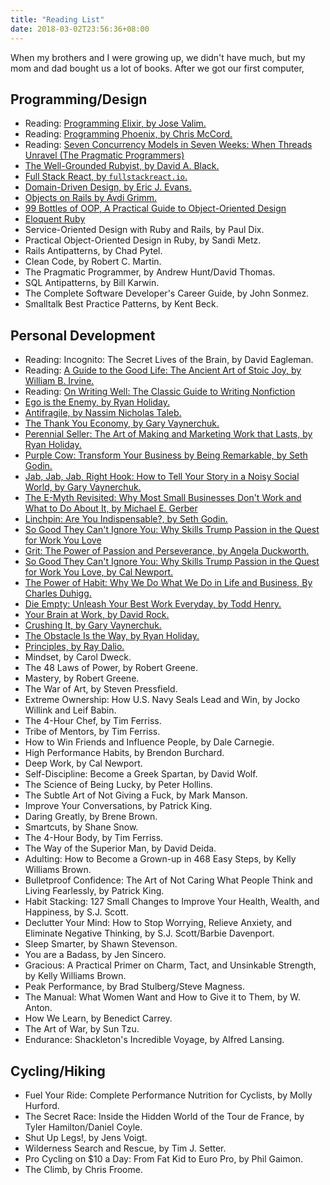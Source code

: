 ```yaml
---
title: "Reading List"
date: 2018-03-02T23:56:36+08:00
---
```


When my brothers and I were growing up, we didn't have much, but my mom and dad bought us a lot of books. After we got our first computer,

## Programming/Design

- Reading: [Programming Elixir, by Jose Valim.](https://www.amazon.com/Programming-Elixir-Functional-Concurrent-Pragmatic/dp/1937785580)
- Reading: [Programming Phoenix, by Chris McCord.](https://www.amazon.com/Programming-Phoenix-Productive-Reliable-Fast/dp/1680501453)
- Reading: [Seven Concurrency Models in Seven Weeks: When Threads Unravel (The Pragmatic Programmers)](https://www.amazon.com/Seven-Concurrency-Models-Weeks-Programmers/dp/1937785653/)
- [The Well-Grounded Rubyist, by David A. Black.](https://www.amazon.com/Well-Grounded-Rubyist-David-Black/dp/1617291692)
- [Full Stack React, by `fullstackreact.io`.](https://www.fullstackreact.com/)
- [Domain-Driven Design, by Eric J. Evans.](https://www.amazon.com/Domain-Driven-Design-Tackling-Complexity-Software/dp/0321125215)
- [Objects on Rails by Avdi Grimm.](http://objectsonrails.com/)
- [99 Bottles of OOP, A Practical Guide to Object-Oriented Design](https://www.sandimetz.com/99bottles/)
- [Eloquent Ruby](https://www.amazon.com/Eloquent-Ruby-Addison-Wesley-Professional/dp/0321584104)
- Service-Oriented Design with Ruby and Rails, by Paul Dix.
- Practical Object-Oriented Design in Ruby, by Sandi Metz.
- Rails Antipatterns, by Chad Pytel.
- Clean Code, by Robert C. Martin.
- The Pragmatic Programmer, by Andrew Hunt/David Thomas.
- SQL Antipatterns, by Bill Karwin.
- The Complete Software Developer's Career Guide, by John Sonmez.
- Smalltalk Best Practice Patterns, by Kent Beck.

## Personal Development

- Reading: Incognito: The Secret Lives of the Brain, by David Eagleman.
- Reading: [A Guide to the Good Life: The Ancient Art of Stoic Joy, by William B. Irvine.](https://www.amazon.com/Guide-Good-Life-Ancient-Stoic/dp/1522632735)
- Reading: [On Writing Well: The Classic Guide to Writing Nonfiction ](https://www.amazon.com/Writing-Well-Classic-Guide-Nonfiction/dp/0060891548)
- [Ego is the Enemy, by Ryan Holiday.](https://www.amazon.com/Ego-Enemy-Ryan-Holiday/dp/1591847818)
- [Antifragile, by Nassim Nicholas Taleb.](https://www.amazon.com/Antifragile-Things-That-Disorder-Incerto-ebook/dp/B0083DJWGO/)
- [The Thank You Economy, by Gary Vaynerchuk.](https://www.amazon.com/Thank-You-Economy-Gary-Vaynerchuk/dp/0061914185)
- [Perennial Seller: The Art of Making and Marketing Work that Lasts, by Ryan Holiday.](https://www.amazon.com/Perennial-Seller-Making-Marketing-Lasts-ebook/dp/B01N8SL7FH/)
- [Purple Cow: Transform Your Business by Being Remarkable, by Seth Godin.](https://www.amazon.com/Purple-Cow-Transform-Business-Remarkable/dp/159184021X/)
- [Jab, Jab, Jab, Right Hook: How to Tell Your Story in a Noisy Social World, by Gary Vaynerchuk.](https://www.amazon.com/Jab-Right-Hook-Story-Social/dp/006227306X)
- [The E-Myth Revisited: Why Most Small Businesses Don't Work and What to Do About It, by Michael E. Gerber](https://www.amazon.com/Myth-Revisited-Small-Businesses-About-ebook/dp/B000RO9VJK/)
- [Linchpin: Are You Indispensable?, by Seth Godin.](https://www.amazon.com/Linchpin-Are-Indispensable-Seth-Godin/dp/1591844096)
- [So Good They Can't Ignore You: Why Skills Trump Passion in the Quest for Work You Love](https://www.amazon.com/Good-They-Cant-Ignore-You-ebook/dp/B00FOVTOMA/)
- [Grit: The Power of Passion and Perseverance, by Angela Duckworth.](https://www.amazon.com/gp/product/1501111108/)
- [So Good They Can't Ignore You: Why Skills Trump Passion in the Quest for Work You Love, by Cal Newport.](https://www.amazon.com/Good-They-Cant-Ignore-You/dp/1455509124)
- [The Power of Habit: Why We Do What We Do in Life and Business, By Charles Duhigg.](https://www.amazon.com/Power-Habit-What-Life-Business-ebook/dp/B0055PGUYU)
- [Die Empty: Unleash Your Best Work Everyday, by Todd Henry.](https://www.amazon.com/Die-Empty-Unleash-Your-Every/dp/1591845890)
- [Your Brain at Work, by David Rock.](https://www.amazon.com/Your-Brain-Work-Strategies-Distraction/dp/0061771295)
- [Crushing It, by Gary Vaynerchuk.](https://www.amazon.com/Crushing-Great-Entrepreneurs-Business-Influence/dp/0062674676)
- [The Obstacle Is the Way, by Ryan Holiday.](https://www.amazon.com/Obstacle-Way-Timeless-Turning-Triumph/dp/1591846358)
- [Principles, by Ray Dalio.](https://www.amazon.com/Principles-Life-Work-Ray-Dalio/dp/1501124021)
- Mindset, by Carol Dweck.
- The 48 Laws of Power, by Robert Greene.
- Mastery, by Robert Greene.
- The War of Art, by Steven Pressfield.
- Extreme Ownership: How U.S. Navy Seals Lead and Win, by Jocko Willink and Leif Babin.
- The 4-Hour Chef, by Tim Ferriss.
- Tribe of Mentors, by Tim Ferriss.
- How to Win Friends and Influence People, by Dale Carnegie.
- High Performance Habits, by Brendon Burchard.
- Deep Work, by Cal Newport.
- Self-Discipline: Become a Greek Spartan, by David Wolf.
- The Science of Being Lucky, by Peter Hollins.
- The Subtle Art of Not Giving a Fuck, by Mark Manson.
- Improve Your Conversations, by Patrick King.
- Daring Greatly, by Brene Brown.
- Smartcuts, by Shane Snow.
- The 4-Hour Body, by Tim Ferriss.
- The Way of the Superior Man, by David Deida.
- Adulting: How to Become a Grown-up in 468 Easy Steps, by Kelly Williams Brown.
- Bulletproof Confidence: The Art of Not Caring What People Think and Living Fearlessly, by Patrick King.
- Habit Stacking: 127 Small Changes to Improve Your Health, Wealth, and Happiness, by S.J. Scott.
- Declutter Your Mind: How to Stop Worrying, Relieve Anxiety, and Eliminate Negative Thinking, by S.J. Scott/Barbie Davenport.
- Sleep Smarter, by Shawn Stevenson.
- You are a Badass, by Jen Sincero.
- Gracious: A Practical Primer on Charm, Tact, and Unsinkable Strength, by Kelly Williams Brown.
- Peak Performance, by Brad Stulberg/Steve Magness.
- The Manual: What Women Want and How to Give it to Them, by W. Anton.
- How We Learn, by Benedict Carrey.
- The Art of War, by Sun Tzu.
- Endurance: Shackleton's Incredible Voyage, by Alfred Lansing.

## Cycling/Hiking

- Fuel Your Ride: Complete Performance Nutrition for Cyclists, by Molly Hurford.
- The Secret Race: Inside the Hidden World of the Tour de France, by Tyler Hamilton/Daniel Coyle.
- Shut Up Legs!, by Jens Voigt.
- Wilderness Search and Rescue, by Tim J. Setter.
- Pro Cycling on $10 a Day: From Fat Kid to Euro Pro, by Phil Gaimon.
- The Climb, by Chris Froome.

